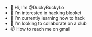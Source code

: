 - 👋 Hi, I’m @DuckyBuckyLo
- 👀 I’m interested in hacking blooket
- 🌱 I’m currently learning how to hack
- 💞️ I’m looking to collaborate on a club
- 📫 How to reach me on gmail 

<!---
DuckyBuckyLo/DuckyBuckyLo is a ✨ special ✨ repository because its `README.md` (this file) appears on your GitHub profile.
You can click the Preview link to take a look at your changes.
--->
